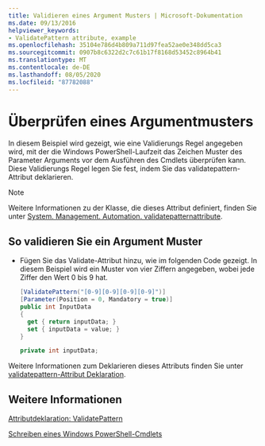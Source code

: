 ```yaml
---
title: Validieren eines Argument Musters | Microsoft-Dokumentation
ms.date: 09/13/2016
helpviewer_keywords:
- ValidatePattern attribute, example
ms.openlocfilehash: 35104e786d4b809a711d97fea52ae0e348dd5ca3
ms.sourcegitcommit: 0907b8c6322d2c7c61b17f8168d53452c8964b41
ms.translationtype: MT
ms.contentlocale: de-DE
ms.lasthandoff: 08/05/2020
ms.locfileid: "87782088"
---
```

# <a name="how-to-validate-an-argument-pattern"></a>Überprüfen eines Argumentmusters

In diesem Beispiel wird gezeigt, wie eine Validierungs Regel angegeben wird, mit der die Windows PowerShell-Laufzeit das Zeichen Muster des Parameter Arguments vor dem Ausführen des Cmdlets überprüfen kann. Diese Validierungs Regel legen Sie fest, indem Sie das validatepattern-Attribut deklarieren.

> [!NOTE]
> Weitere Informationen zu der Klasse, die dieses Attribut definiert, finden Sie unter [System. Management. Automation. validatepatternattribute](/dotnet/api/System.Management.Automation.ValidatePatternAttribute).

## <a name="to-validate-an-argument-pattern"></a>So validieren Sie ein Argument Muster

- Fügen Sie das Validate-Attribut hinzu, wie im folgenden Code gezeigt. In diesem Beispiel wird ein Muster von vier Ziffern angegeben, wobei jede Ziffer den Wert 0 bis 9 hat.

    ```csharp
    [ValidatePattern("[0-9][0-9][0-9][0-9]")]
    [Parameter(Position = 0, Mandatory = true)]
    public int InputData
    {
      get { return inputData; }
      set { inputData = value; }
    }

    private int inputData;
    ```

Weitere Informationen zum Deklarieren dieses Attributs finden Sie unter [validatepattern-Attribut Deklaration](./validatepattern-attribute-declaration.md).

## <a name="see-also"></a>Weitere Informationen

[Attributdeklaration: ValidatePattern](./validatepattern-attribute-declaration.md)

[Schreiben eines Windows PowerShell-Cmdlets](./writing-a-windows-powershell-cmdlet.md)
